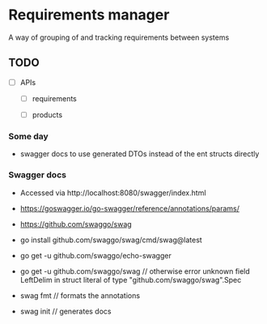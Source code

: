 # Requirements manager

A way of grouping of and tracking requirements between systems

## TODO

- [ ] APIs
    - [ ] requirements
    - [ ] products


### Some day

* swagger docs to use generated DTOs instead of the ent structs directly


### Swagger docs

- Accessed via http://localhost:8080/swagger/index.html
- https://goswagger.io/go-swagger/reference/annotations/params/
- https://github.com/swaggo/swag
- go install github.com/swaggo/swag/cmd/swag@latest
- go get -u github.com/swaggo/echo-swagger
- go get -u github.com/swaggo/swag // otherwise error unknown field LeftDelim in struct literal of type "github.com/swaggo/swag".Spec

- swag fmt // formats the annotations
- swag init // generates docs
